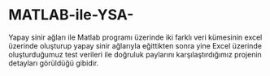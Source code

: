 # MATLAB-ile-YSA-

Yapay sinir ağları ile Matlab programı üzerinde iki farklı veri kümesinin excel üzerinde oluşturup 
yapay sinir ağlarıyla eğittikten sonra yine Excel üzerinde oluşturduğumuz test verileri ile doğruluk paylarını
karşılaştırdığımız projenin detayları görüldüğü gibidir.
